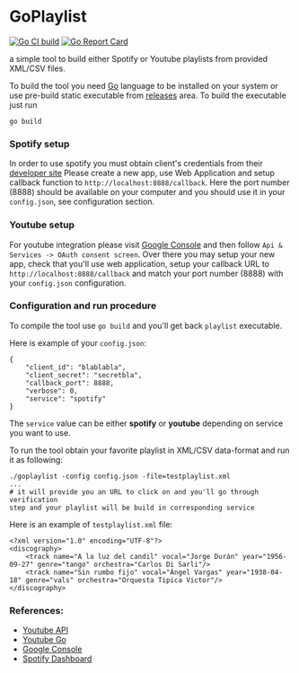 # GoPlaylist

[![Go CI build](https://github.com/vkuznet/goplaylist/actions/workflows/go.yml/badge.svg)](https://github.com/vkuznet/goplaylist/actions/workflows/go.yml)
[![Go Report Card](https://goreportcard.com/badge/github.com/vkuznet/goplaylist)](https://goreportcard.com/report/github.com/vkuznet/goplaylist)


a simple tool to build either Spotify or Youtube playlists from provided
XML/CSV files.

To build the tool you need [Go](https://go.dev/doc/install) language
to be installed on your system or use pre-build static executable from
[releases](https://github.com/vkuznet/GoPlaylist/releases) area.
To build the executable just run
```
go build
```


### Spotify setup
In order to use spotify you must obtain client's credentials from
their [developer site](https://developer.spotify.com/dashboard/applications)
Please create a new app, use Web Application and setup callback function
to `http://localhost:8888/callback`. Here the port number (8888) should
be available on your computer and you should use it in your `config.json`,
see configuration section.

### Youtube setup
For youtube integration please visit
[Google Console](https://console.cloud.google.com) and then follow
`Api & Services -> OAuth consent screen`. Over there you may setup
your new app, check that you'll use web application, setup your
callback URL to `http://localhost:8888/callback` and match your port
number (8888) with your `config.json` configuration.

### Configuration and run procedure
To compile the tool use `go build` and you'll get back `playlist` executable.

Here is example of your `config.json`:
```
{
    "client_id": "blablabla",
    "client_secret": "secretbla",
    "callback_port": 8888,
    "verbose": 0,
    "service": "spotify"
}
```
The `service` value can be either **spotify** or **youtube** depending
on service you want to use.

To run the tool obtain your favorite playlist in XML/CSV data-format and run it
as following:

```
./goplaylist -config config.json -file=testplaylist.xml
...
# it will provide you an URL to click on and you'll go through verification
step and your playlist will be build in corresponding service
```

Here is an example of `testplaylist.xml` file:
```
<?xml version="1.0" encoding="UTF-8"?>
<discography>
    <track name="A la luz del candil" vocal="Jorge Durán" year="1956-09-27" genre="tango" orchestra="Carlos Di Sarli"/>
    <track name="Sin rumbo fijo" vocal="Ángel Vargas" year="1938-04-18" genre="vals" orchestra="Orquesta Tipica Victor"/>
</discography>
```

### References:

- [Youtube API](https://developers.google.com/youtube/v3/getting-started)
- [Youtube Go](https://developers.google.com/youtube/v3/quickstart/go)
- [Google Console](https://console.cloud.google.com)
- [Spotify Dashboard](https://developer.spotify.com/dashboard/applications)
